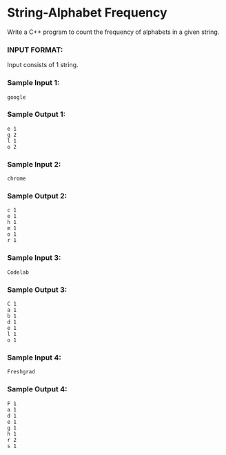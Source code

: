 # String-Alphabet Frequency

Write a C++ program to count the frequency of alphabets in a given string.

### INPUT FORMAT:

Input consists of 1 string.

### Sample Input 1:

```
google
```

### Sample Output 1:

```
e 1
g 2
l 1
o 2
```

### Sample Input 2:

```
chrome
```

### Sample Output 2:

```
c 1
e 1
h 1
m 1
o 1
r 1
```

### Sample Input 3:

```
Codelab
```

### Sample Output 3:

```
C 1
a 1
b 1
d 1
e 1
l 1
o 1
```

### Sample Input 4:

```
Freshgrad
```

### Sample Output 4:

```
F 1
a 1
d 1
e 1
g 1
h 1
r 2
s 1
```

